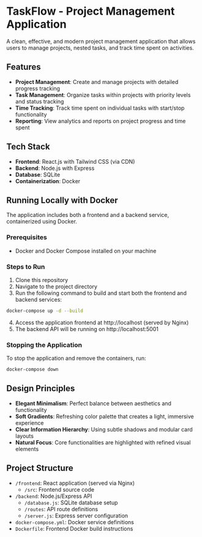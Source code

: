 # TaskFlow - Project Management Application

A clean, effective, and modern project management application that allows users to manage projects, nested tasks, and track time spent on activities.

## Features

- **Project Management**: Create and manage projects with detailed progress tracking
- **Task Management**: Organize tasks within projects with priority levels and status tracking
- **Time Tracking**: Track time spent on individual tasks with start/stop functionality
- **Reporting**: View analytics and reports on project progress and time spent

## Tech Stack

- **Frontend**: React.js with Tailwind CSS (via CDN)
- **Backend**: Node.js with Express
- **Database**: SQLite
- **Containerization**: Docker

## Running Locally with Docker

The application includes both a frontend and a backend service, containerized using Docker.

### Prerequisites

- Docker and Docker Compose installed on your machine

### Steps to Run

1. Clone this repository
2. Navigate to the project directory
3. Run the following command to build and start both the frontend and backend services:

```bash
docker-compose up -d --build
```

4. Access the application frontend at http://localhost (served by Nginx)
5. The backend API will be running on http://localhost:5001

### Stopping the Application

To stop the application and remove the containers, run:

```bash
docker-compose down
```

## Design Principles

- **Elegant Minimalism**: Perfect balance between aesthetics and functionality
- **Soft Gradients**: Refreshing color palette that creates a light, immersive experience
- **Clear Information Hierarchy**: Using subtle shadows and modular card layouts
- **Natural Focus**: Core functionalities are highlighted with refined visual elements

## Project Structure

- `/frontend`: React application (served via Nginx)
  - `/src`: Frontend source code
- `/backend`: Node.js/Express API
  - `/database.js`: SQLite database setup
  - `/routes`: API route definitions
  - `/server.js`: Express server configuration
- `docker-compose.yml`: Docker service definitions
- `Dockerfile`: Frontend Docker build instructions
